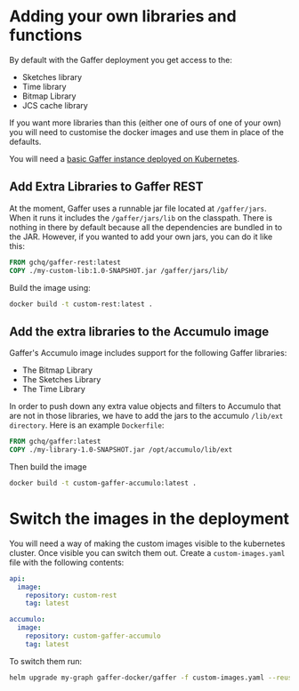 # Adding your own libraries and functions

By default with the Gaffer deployment you get access to the:

- Sketches library
- Time library
- Bitmap Library
- JCS cache library

If you want more libraries than this (either one of ours of one of your own) you will need to customise the docker images and use them in place of the defaults.

You will need a [basic Gaffer instance deployed on Kubernetes](deploy-empty-graph.md).

## Add Extra Libraries to Gaffer REST

At the moment, Gaffer uses a runnable jar file located at `/gaffer/jars`. When it runs it includes the `/gaffer/jars/lib` on the classpath. There is nothing in there by default because all the dependencies are bundled in to the JAR. However, if you wanted to add your own jars, you can do it like this:

```Dockerfile
FROM gchq/gaffer-rest:latest
COPY ./my-custom-lib:1.0-SNAPSHOT.jar /gaffer/jars/lib/
```

Build the image using:

```bash
docker build -t custom-rest:latest .
```

## Add the extra libraries to the Accumulo image

Gaffer's Accumulo image includes support for the following Gaffer libraries:

- The Bitmap Library
- The Sketches Library
- The Time Library

In order to push down any extra value objects and filters to Accumulo that are not in those libraries, we have to add the jars to the accumulo `/lib/ext directory`. Here is an example `Dockerfile`:

```Dockerfile
FROM gchq/gaffer:latest
COPY ./my-library-1.0-SNAPSHOT.jar /opt/accumulo/lib/ext
```

Then build the image

```bash
docker build -t custom-gaffer-accumulo:latest .
```

# Switch the images in the deployment

You will need a way of making the custom images visible to the kubernetes cluster. Once visible you can switch them out. Create a `custom-images.yaml` file with the following contents:

```yaml
api:
  image:
    repository: custom-rest
    tag: latest

accumulo:
  image:
    repository: custom-gaffer-accumulo
    tag: latest
```

To switch them run:

```bash
helm upgrade my-graph gaffer-docker/gaffer -f custom-images.yaml --reuse-values
```
